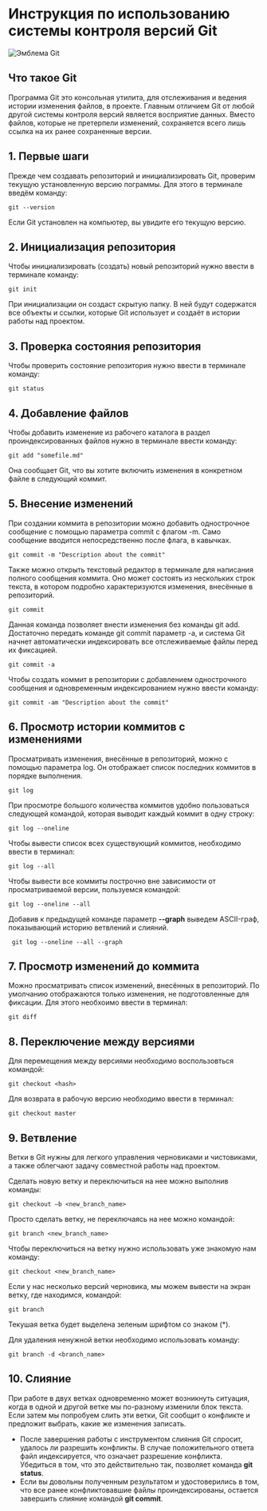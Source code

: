 # **Инструкция по использованию системы контроля версий Git**

![Эмблема Git](git.jpg)

## Что такое Git

Программа Git это консольная утилита, для отслеживания и ведения истории изменения файлов, в проекте. Главным отличием Git от любой другой системы контроля версий является восприятие данных. Вместо файлов, которые не претерпели изменений, сохраняется всего лишь ссылка на их
ранее сохраненные версии.

## 1. Первые шаги

Прежде чем создавать репозиторий и инициализировать Git, проверим текущую установленную
версию пограммы. Для этого в терминале введём команду:

    git --version

Если Git установлен на компьютер, вы увидите его текущую версию.

## 2. Инициализация репозитория

Чтобы инициализировать (создать) новый репозиторий нужно ввести в терминале команду:

    git init

При инициализации он создаст скрытую папку. В ней будут содержатся все объекты и ссылки, которые Git использует и создаёт в истории работы над проектом.

## 3. Проверка состояния репозитория

Чтобы проверить состояние репозитория нужно ввести в терминале команду:

    git status
    
## 4. Добавление файлов

Чтобы добавить изменение из рабочего каталога в раздел проиндексированных файлов нужно в терминале ввести команду:

    git add "somefile.md"

 Она сообщает Git, что вы хотите включить изменения в конкретном файле в следующий коммит. 

 ## 5. Внесение изменений

 При создании коммита в репозитории можно добавить однострочное сообщение с помощью параметра commit с флагом -m. Само сообщение вводится непосредственно после флага, в кавычках.

    git commit -m "Description about the commit"

Также можно открыть текстовый редактор в терминале для написания полного сообщения коммита. Оно может состоять из нескольких строк текста, в котором подробно характеризуются изменения, внесённые в репозиторий.

    git commit 

Данная команда позволяет внести изменения без команды git add. Достаточно передать
команде git commit параметр -a, и система Git начнет автоматически индексировать
все отслеживаемые файлы перед их фиксацией.

    git commit -a

Чтобы создать коммит в репозитории с добавлением однострочного сообщения и одновременным индексированием нужно ввести команду:

    git commit -am "Description about the commit"

## 6. Просмотр истории коммитов с изменениями

Просматривать изменения, внесённые в репозиторий, можно с помощью параметра log. Он отображает список последних коммитов в порядке выполнения.

    git log

При просмотре большого количества коммитов удобно пользоваться следующей командой, которая выводит каждый коммит в одну строку:

    git log --oneline

Чтобы вывести список всех существующий коммитов, необходимо ввести в терминал:

    git log --all

Чтобы вывести все коммиты построчно вне зависимости от просматриваемой версии, пользуемся командой:

    git log --oneline --all
   
Добавив к предыдущей команде параметр __--graph__ выведем ASCII-граф, показывающий историю ветвлений и слияний.

     git log --oneline --all --graph 
    

## 7. Просмотр изменений до коммита

Можно просматривать список изменений, внесённых в репозиторий. По умолчанию отображаются только изменения, не подготовленные для фиксации. Для этого необхоимо ввести в терминал:

    git diff

## 8. Переключение между версиями

Для перемещения между версиями необходимо воспользовться командой:

    git checkout <hash>

Для возврата в рабочую версию необходимо ввести в терминал:

    git checkout master


## 9. Ветвление

Ветки в Git нужны для легкого управления
черновиками и чистовиками, а также облегчают задачу совместной работы над проектом.

Сделать новую ветку и переключиться на нее можно выполнив команды:

    git checkout –b <new_branch_name>

Просто сделать ветку, не переключаясь на нее можно командой:

    git branch <new_branch_name>

Чтобы переключиться на ветку нужно использовать уже знакомую нам команду:

    git checkout <new_branch_name>

Если у нас несколько версий черновика, мы
можем вывести на экран ветку, где находимся,
командой:

    git branch

Текушая ветка будет выделена зеленым шрифтом со знаком (*).

Для удаления ненужной ветки необходимо использовать команду:

    git branch -d <branch_name>



## 10. Слияние

При работе в двух ветках одновременно может
возникнуть ситуация, когда в одной и другой
ветке мы по-разному изменили блок текста.
Если затем мы попробуем слить эти ветки, Git
сообщит о конфликте и предложит выбрать,
какие же изменения записать. 
- После завершения работы с инструментом слияния Git спросит, удалось ли разрешить конфликты. В случае положительного ответа файл индексируется, что
означает разрешение конфликта. Убедиться в том, что это действительно так, позволяет команда **git status**. 
- Если вы довольны полученным результатом и удостоверились в том, что все ранее конфликтовавшие файлы проиндексированы, остается завершить слияние
командой **git commit**. 
